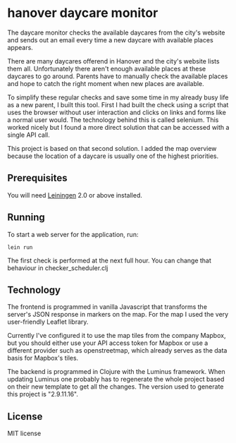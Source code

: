 # hanover daycare monitor

The daycare monitor checks the available daycares from the city's website and sends out an email every time a new daycare with available places appears.

There are many daycares offerend in Hanover and the city's website lists them all. Unfortunately there aren't enough available places at these daycares to go around. Parents have to manually check the available places and hope to catch the right moment when new places are available.

To simplify these regular checks and save some time in my already busy life as a new parent, I built this tool. First I had built the check using a script that uses the browser without user interaction and clicks on links and forms like a normal user would. The technology behind this is called selenium. This worked nicely but I found a more direct solution that can be accessed with a single API call.

This project is based on that second solution. I added the map overview because the location of a daycare is usually one of the highest priorities.

## Prerequisites

You will need [Leiningen][1] 2.0 or above installed.

[1]: https://github.com/technomancy/leiningen

## Running

To start a web server for the application, run:

    lein run

The first check is performed at the next full hour. You can change that behaviour in checker_scheduler.clj

## Technology

The frontend is programmed in vanilla Javascript that transforms the server's JSON response in markers on the map. For the map I used the very user-friendly Leaflet library.

Currently I've configured it to use the map tiles from the company Mapbox, but you should either use your API access token for Mapbox or use a different provider such as openstreetmap, which already serves as the data basis for Mapbox's tiles.

The backend is programmed in Clojure with the Luminus framework. When updating Luminus one probably has to regenerate the whole project based on their new template to get all the changes. The version used to generate this project is "2.9.11.16".

## License

MIT license
